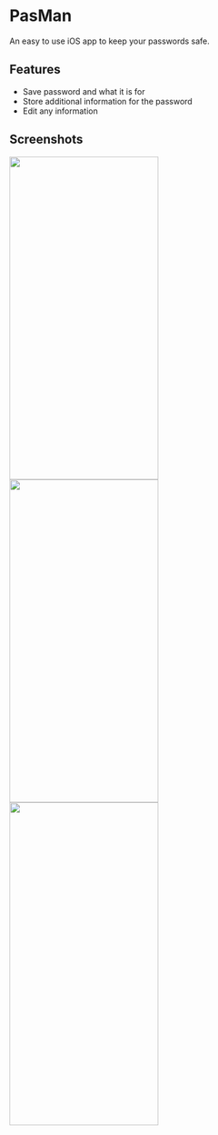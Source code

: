 # PasMan

<p>An easy to use iOS app to keep your passwords safe.</p>

## Features

* Save password and what it is for
* Store additional information for the password
* Edit any information

## Screenshots

<img src="https://user-images.githubusercontent.com/88277492/226706481-8012eab7-b0f2-4e02-a29d-87ababf9b3bb.png" width="262" height="568"> <img src="https://user-images.githubusercontent.com/88277492/226706613-bc65fea2-e073-4b2e-b467-2e529c7355c5.png" width="262" height="568"> <img src="https://user-images.githubusercontent.com/88277492/226706679-cbc62c6c-c07f-4d5b-a174-5cc9937cdb4b.png" width="262" height="568">
